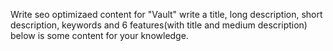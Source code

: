 Write seo optimizaed content for "Vault" write a title, long description, short description, keywords and 6 features(with title and medium description) below is some content for your knowledge.

```yml

```
